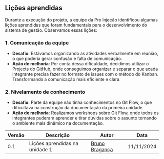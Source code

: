 ## Lições aprendidas

Durante a execução do projeto, a equipe da Pro Injeção identificou algumas lições aprendidas que foram fundamentais para o desenvolvimento do sistema de gestão. Observamos essas lições:
### 1. Comunicação da equipe

- **Desafio**: Estávamos organizando as atividades verbalmente em reunião, o que poderia gerar confusão e falta de comunicação.
- **Ação de melhoria**: Por conta dessa dificuldade, decidimos utilizar o Projects do GitHub, onde conseguimos organizar e separar o que acada integrante precisa fazer no formato de issues com o método do Kanban. Transformando a comunicação mais eficiente e clara.

### 2. Nivelamento de conhecimento

- **Desafio**: Parte da equipe não tinha conhecimentos no Git Flow, o que dificultava na construção da documentação da primeira unidade.
- **Ação de melhoria**: Realizamos workshops sobre Git Flow, onde todos os integrantes puderam aprender e tirar dúvidas sobre o assunto tornando o ambiente mais dinâmico na documentação.


<center>

| Versão | Descrição                      | Autor                                          | Data       |
| ------ | ------------------------------ | ---------------------------------------------- | ---------- |
| 0.1    | Lições aprendidas na unidade 1 | [Bruno Bragança](http://github.com/BrunoBReis) | 11/11/2024 |

</center>